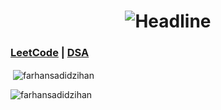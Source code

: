 <h1 align=center>
    <img src="https://readme-typing-svg.herokuapp.com?font=Poppins&size=32&duration=3500&color=C9D1D1FF&center=true&width=600&lines=Businessman" alt="Headline" />
</h1>


### [LeetCode](https://leetcode.com/u/farhansadidzihan) | [DSA](https://takeuforward.org/)
<p>&nbsp;<img align="center" src="https://github-readme-stats.vercel.app/api?username=farhansadidzihan&show_icons=true&locale=en&theme=radical" alt="farhansadidzihan" /></p>

<p><img align="center" src="https://github-readme-streak-stats.herokuapp.com/?user=farhansadidzihan&theme=radical" alt="farhansadidzihan" /></p>
